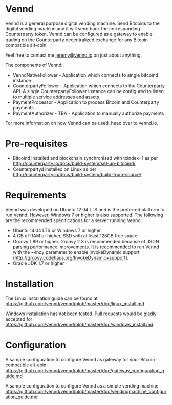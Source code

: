 Vennd
=====

Vennd is a general purpose digital vending machine. Send Bitcoins to the digital vending machine and it will send back the corresponding Counterparty token. Vennd can be configured as a gateway to enable trading on the Counterparty decentralized exchange for any Bitcoin compatible alt-coin.

Feel free to contact me jeremy@vennd.io on just about anything.

The components of Vennd:
* VenndNativeFollower - Application which connects to single bitcoind instance
* CounterpartyFollower - Application which connects to the Counterparty API. A single CounterpartyFollower instance can be configured to listen to multiple service addresses and assets
* PaymentProcessor - Application to process Bitcoin and Counterparty payments
* PaymentAuthorizer - TBA - Application to manually authorize payments

For more information on how Vennd can be used, head over to vennd.io.

Pre-requisites
==============
* Bitcoind installed and blockchain synchronised with txindex=1 as per http://counterparty.io/docs/build-system/set-up-bitcoind/
* Counterpartyd installed on Linux as per http://counterparty.io/docs/build-system/build-from-source/


Requirements
============
Vennd was developed on Ubuntu 12.04 LTS and is the preferred platform to run Vennd. However, Windows 7 or higher is also supported. The following are the recommended specifications for a server running Vennd:

* Ubuntu 14.04 LTS or Windows 7 or higher
* 4 GB of RAM or higher, SSD with at least 128GB free space
* Groovy 1.89 or higher. Groovy 2.3 is recommended because of JSON parsing performance improvements. It is recommended to run Vennd with the --indy parameter to enable InvokeDynamic support (http://groovy.codehaus.org/InvokeDynamic+support).
* Oracle JDK 1.7 or higher


Installation
============
The Linux installation guide can be found at https://github.com/vennd/vennd/blob/master/doc/linux_install.md

Windows installation has not been tested. Pull requests would be gladly accepted for https://github.com/vennd/vennd/blob/master/doc/windows_install.md


Configuration
=============
A sample configuration to configure Vennd as gateway for your Bitcoin compatible alt-coin https://github.com/vennd/vennd/blob/master/doc/gateway_configuration_guide.md

A sample configuration to configure Vennd as a simple vending machine
https://github.com/vennd/vennd/blob/master/doc/vendingmachine_configuration_guide.md
